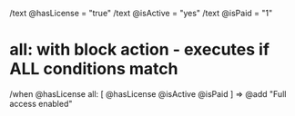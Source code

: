 /text @hasLicense = "true"
/text @isActive = "yes"
/text @isPaid = "1"

# all: with block action - executes if ALL conditions match
/when @hasLicense all: [
  @hasLicense
  @isActive
  @isPaid
] => @add "Full access enabled"